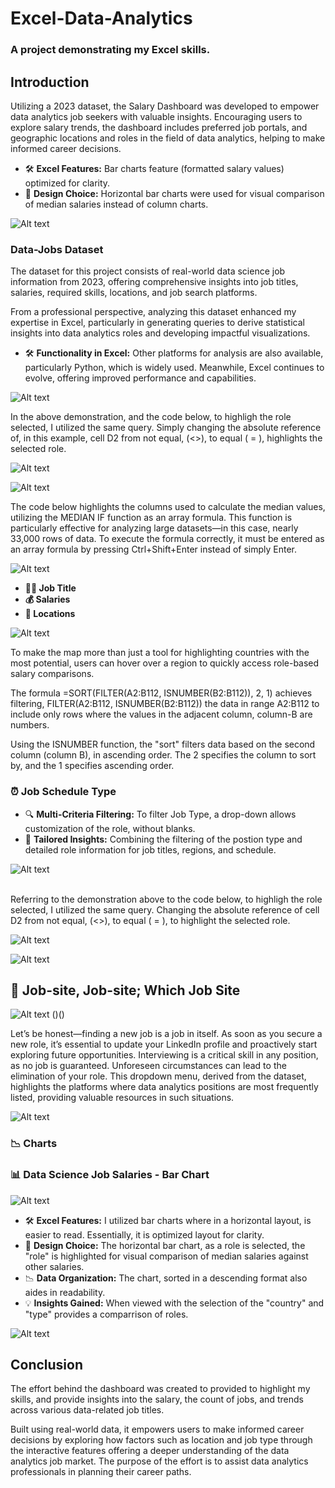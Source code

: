 # Excel-Data-Analytics
### A project demonstrating my Excel skills.
## Introduction

Utilizing a 2023 dataset, the Salary Dashboard was developed to empower data analytics job seekers with valuable insights. Encouraging users to explore salary trends, the dashboard includes preferred job portals, and geographic locations and roles in the field of data analytics, helping to make informed career decisions.


- 🛠️ **Excel Features:** Bar charts feature (formatted salary values) optimized for clarity.
- 🎨 **Design Choice:** Horizontal bar charts were used for visual comparison of median salaries instead of column charts.
  

![Alt text](media/Dashboard.gif)


### Data-Jobs Dataset

The dataset for this project consists of real-world data science job information from 2023, offering comprehensive insights into job titles, salaries, required skills, locations, and job search platforms.

From a professional perspective, analyzing this dataset enhanced my expertise in Excel, particularly in generating queries to derive statistical insights into data analytics roles and developing impactful visualizations.

- 🛠️ **Functionality in Excel:** Other platforms for analysis are also available, particularly Python, which is widely used. Meanwhile, Excel continues to evolve, offering improved performance and capabilities.

![Alt text](media/Drop_Down.gif)  

In the above demonstration, and the code below, to highligh the role selected, I utilized the same query. Simply changing the absolute reference of, in this example, cell D2 from not equal, (<>), to equal ( = ), highlights the selected role. 

![Alt text](media/Median_Bar_Highlight1.png)

![Alt text](media/Median_Bar_Highlight2.png)

The code below highlights the columns used to calculate the median values, utilizing the MEDIAN IF function as an array formula. This function is particularly effective for analyzing large datasets—in this case, nearly 33,000 rows of data. To execute the formula correctly, it must be entered as an array formula by pressing Ctrl+Shift+Enter instead of simply Enter.

![Alt text](media/Calculate_Median_per_Country.png)

- **👨‍💼 Job Title**
- **💰 Salaries**
- **📍 Locations**
  
![Alt text](media/Hover_Point.gif)

To make the map more than just a tool for highlighting countries with the most potential, users can hover over a region to quickly access role-based salary comparisons.

The formula =SORT(FILTER(A2:B112, ISNUMBER(B2:B112)), 2, 1) achieves filtering, FILTER(A2:B112, ISNUMBER(B2:B112)) the data in range A2:B112 to include only rows where the values in the adjacent column, column-B are numbers. 

Using the ISNUMBER function, the "sort" filters data based on the second column (column B), in ascending order. The 2 specifies the column to sort by, and the 1 specifies ascending order.


### ⏰ Job Schedule Type



- 🔍 **Multi-Criteria Filtering:** To filter Job Type, a drop-down allows customization of the role, without blanks.
- 🎯 **Tailored Insights:** Combining the filtering of the postion type and detailed role information for job titles, regions, and schedule.


![Alt text](media/Type.gif)<br><br>



Referring to the demonstration above to the code below, to highligh the role selected, I utilized the same query. Changing the absolute reference of cell D2 from not equal, (<>), to equal ( = ), to highlight the selected role. 


![Alt text](media/Highlight_2.png)

![Alt text](media/HIghlight_1.png)


## 🔭 **Job-site, Job-site; Which Job Site**

![Alt text](media/Country.gif) ()()


Let’s be honest—finding a new job is a job in itself. As soon as you secure a new role, it’s essential to update your LinkedIn profile and proactively start exploring future opportunities. Interviewing is a critical skill in any position, as no job is guaranteed. Unforeseen circumstances can lead to the elimination of your role. This dropdown menu, derived from the dataset, highlights the platforms where data analytics positions are most frequently listed, providing valuable resources in such situations.


![Alt text](media/Job_Site_Host.png)


###


### 📉 Charts

### 📊 Data Science Job Salaries - Bar Chart

![Alt text](media/Salary_Dashboard_Chart.png)

- 🛠️ **Excel Features:** I utilized bar charts where in a horizontal layout, is easier to read. Essentially, it is optimized layout for clarity.
- 🎨 **Design Choice:** The horizontal bar chart, as a role is selected, the "role" is highlighted for visual comparison of median salaries against other salaries.
- 📉 **Data Organization:** The chart, sorted in a descending format also aides in readability.
- 💡 **Insights Gained:** When viewed with the selection of the "country" and "type" provides a comparrison of roles.

![Alt text](media/2_Salary_by_Skill_Count.png)

## Conclusion

The effort behind the dashboard was created to provided to highlight my skills, and provide insights into the salary, the count of jobs, and trends across various data-related job titles. 

Built using real-world data, it empowers users to make informed career decisions by exploring how factors such as location and job type through the interactive features offering a deeper understanding of the data analytics job market. The purpose of the effort is to assist data analytics professionals in planning their career paths.
